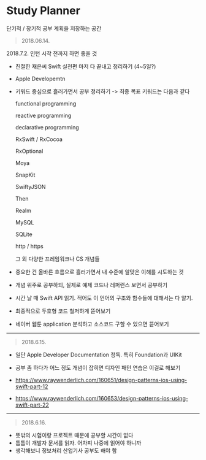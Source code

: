 # Study Planner

단기적 / 장기적 공부 계획을 저장하는 공간



> 2018.06.14.

2018.7.2. 인턴 시작 전까지 하면 좋을 것 

- 친절한 재은씨 Swift 실전편 마저 다 끝내고 정리하기 (4~5일?)

- Apple Developemtn 

- 키워드 중심으로 흘러가면서 공부 정리하기 -> 최종 목표 키워드는 다음과 같다

  functional programming

  reactive programming

  declarative programming

  RxSwift / RxCocoa

  RxOptional

  Moya

  SnapKit

  SwiftyJSON

  Then

  Realm

  MySQL

  SQLite

  http / https

  그 외 다양한 프레임워크나 CS 개념들

- 중요한 건 올바른 흐름으로 흘러가면서 내 수준에 알맞은 이해를 시도하는 것 

- 개념 위주로 공부하되, 실제로 예제 코드나 레퍼런스 보면서 공부하기

- 시간 날 때 Swift API 읽기. 적어도 이 언어의 구조와 함수들에 대해서는 다 알기. 

- 최종적으로 두호형 코드 철저하게 뜯어보기 

- 네이버 웹툰 application 분석하고 소스코드 구할 수 있으면 뜯어보기

---------

> 2018.6.15.

- 일단 Apple Developer Documentation 정독. 특히 Foundation과 UIKit

- 공부 좀 하다가 어느 정도 개념이 잡히면 디자인 패턴 연습은 이걸로 해보기 

- https://www.raywenderlich.com/160651/design-patterns-ios-using-swift-part-12
- https://www.raywenderlich.com/160653/design-patterns-ios-using-swift-part-22

---

> 2018.6.16.

- 뜻밖의 시험이랑 프로젝트 때문에 공부할 시간이 없다
- 틈틈이 개발자 문서를 읽자. 어차피 나중에 읽어야 하니까
- 생각해보니 정보처리 산업기사 공부도 해야 함